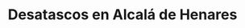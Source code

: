 ---
id: 'service-01'
title: 'Desatascos en Alcalá de Henares'
titleMeta: "Desatascos y Poceros en Alcalá de Henares | 24 Horas - Pociten"
canonical: https://www.desatascos-madrid.com/desatascos/alcala-de-henares

lugar: 'Alcalá de Henares'
mediumImage: 'renovation-lg.webp'
largeImage: 'desatascosalcala-md.webp'
metaContent: "Pociten: Desatascos y Poceros en Alcalá de Henares. Servicio 24h 🕑. Soluciones rápidas y eficaces para atascos. ¡Contáctanos! ☎️ 647 376 782"
detailBreadcrumbSubTitle: 'Single Service'
detailBreadcrumbDesc: 'Empresa de poceros en Alcalá de Henares con los mejores precios. Llámanos y compruébalo'

#Titulo del banner
title2: 'Desatascos en Alcalá de Henares'
#PARRAFO color negro de fondo y letras en verde
detailSubTitle: 'Desatascos Pociten: La Solución para tus Problemas de Desatascos y Obras de Pocería en Alcalá de Henares'

#PARRAFO slider
parrafo: "Soluciones integrales de desatascos y obras de pocería en Alcalá de Henares"

#PARRAFO Primera pregunta



descripcion: "<p>Si resides en Alcalá de Henares y enfrentas inconvenientes con las tuberías de tu hogar o empresa, contar con un servicio de desatascos y pocería eficiente es crucial. Desatascos Pociten, con más de dos décadas de trayectoria en el sector, se destaca por brindar respuestas rápidas y efectivas a problemas de desatascos en Alcalá de Henares.</p>"
detailDesc: ""

#PARRAFO Segunda pregunta
pregunta2: "Sobre Nosotros: Expertos en Desatascos y Pocería"
descripcion1: "En Desatascos Pociten, nos enorgullecemos de nuestra experiencia y conocimientos en el ámbito de los desatascos y obras de pocería. Nuestro equipo, altamente cualificado y formado, está preparado para abordar cualquier desafío en tus instalaciones de tuberías, utilizando tecnología avanzada para asegurar un servicio de calidad superior."
descripcion2: ""

#PARRAFO Tercera pregunta
pregunta3: "Servicios Integrales en Alcalá de Henares"
descripcion3: "Nuestro catálogo de servicios abarca:"

#Set inner Html con contenido variable

contenidoDescripcion: "
<h3>Desatascos de tuberías en Alcalá de Henares</h3>
<p>Intervenimos en todo tipo de tuberías, utilizando equipos de última generación para desatascar eficientemente cualquier material.</p>
<br>

<h3>Limpieza de tuberías</h3>
<p>Más allá de los desatascos, ofrecemos mantenimiento preventivo y correctivo para evitar futuros problemas y asegurar el óptimo funcionamiento de tus instalaciones.</p>
<br>
<h3>Reparación de tuberías</h3>
<p>Empleamos métodos no invasivos para solucionar roturas o fisuras, evitando obras mayores y costosas.</p>
<br>
<h3>Obras de pocería</h3>
<p>Contamos con especialistas en obras de pocería, capaces de manejar desde la instalación de nuevas tuberías hasta la renovación de las existentes.</p>
<br>
<h3>Inspección con Cámaras</h3>
<p>Utilizamos cámaras de alta definición para inspeccionar y diagnosticar con precisión cualquier problema en tus tuberías.</p>
<br>

<h2>Compromiso con la Calidad</h2>
<p>En Desatascos Pociten, nuestra prioridad es la satisfacción del cliente. Nuestro enfoque se centra en ofrecer soluciones rápidas, eficientes y de alta calidad, a precios competitivos y con una atención personalizada.</p>
<br>
<h2>Contacta con los Expertos</h2>
<p>¿Necesitas ayuda con desatascos o obras de pocería en Alcalá de Henares? Contacta con Desatascos Pociten. Con nuestro equipo experto y tecnología avanzada, estamos listos para ofrecerte las mejores soluciones para tus problemas de tuberías.
<br>
En Desatascos Pociten, tu tranquilidad y la eficiencia de tus instalaciones son nuestra mayor preocupación. Confiar en nosotros es elegir experiencia, calidad y dedicación en desatascos y pocería en Alcalá de Henares.</p>
"

#PARRAFO Cuarta pregunta

descripcion4: "En resumen, si vives en Alcalá de Henares y necesitas solucionar problemas en tus tuberías, no dudes en contactar con Desatascos Pociten. Con más de 20 años de experiencia en el sector, contamos con un equipo altamente capacitado y tecnología de última generación para garantizar un servicio rápido, eficiente y de calidad. Ofrecemos una amplia gama de servicios, desde desatascos y limpieza de tuberías hasta reparación y obras de pocería. Además, nos preocupamos por ofrecer una atención al cliente personalizada y precios competitivos."

#FAqs de la pagina

accordionData:
 [
    {
      question: '¿Cuánto tiempo tardáis en resolver un problema de desatasco?',
      answer:
        'En Desatascos Pociten, nos esforzamos por ofrecer un servicio rápido y eficiente. El tiempo que tardamos en resolver un problema de desatasco depende del tipo de tubería y el nivel de obstrucción, pero siempre trabajamos con la mayor rapidez posible.',
    },
    {
      question: '¿Cuáles son los precios de vuestros servicios?',
      answer:
        'Los precios de nuestros servicios varían según el tipo de servicio y la complejidad del trabajo. Ofrecemos precios competitivos y siempre tratamos de ajustarnos a las necesidades y presupuesto de nuestros clientes.',
    },
    {
      question: '¿Utilizáis técnicas no invasivas en la reparación de tuberías?',
      answer:
        'Sí, en Desatascos Pociten utilizamos técnicas no invasivas en la reparación de tuberías. De esta forma, evitamos tener que hacer obras costosas y engorrosas.',
    },
      {
      question: '¿Ofrecéis servicios de emergencia?',
      answer: 'Sí, ofrecemos servicios de emergencia las 24 horas del día, los 7 días de la semana. Si tienes un problema urgente con tus tuberías, no dudes en contactarnos.'
    },
      {
      question: '¿Cuál es el área geográfica en la que ofrecéis vuestros servicios?',
      answer:
        'Ofrecemos nuestros servicios de desatascos y obras de pocería en Alcalá de Henares y en toda la zona de la Comunidad de Madrid. Si tienes dudas sobre si cubrimos tu zona, no dudes en contactarnos y estaremos encantados de ayudarte.',
    },
  ]



#OPCIONES LI

option1: '✅ Pisos y Viviendas: Soluciones para atascos en bañeras, fregaderos e inodoros, adaptadas a todo tipo de hogares.'
option2: '✅ Chalets Individuales, Adosados o Pareados: Especializados en resolver atascos en arquetas afectadas por hojas o tierra en propiedades privadas. '
option3: '✅ Colegios: Intervención eficaz en atascos de aseos y arquetas en patios escolares.'
option4: '✅ Urbanizaciones: Expertos en manejar atascos y problemas con arquetas deterioradas, tuberías y bajantes.'
option5: '✅ Restaurantes: Soluciones para atascos en cocinas, fregaderos y aseos, asegurando un ambiente limpio y funcional para clientes y personal.'
option6: '✅ Instalaciones Deportivas: Servicios para resolver problemas en desagües de piscinas y vaciado de arquetas en vestuarios.'
option7: '✅ Hoteles: Mantenimiento integral de instalaciones para garantizar el mejor servicio a los huéspedes.'
option8: '✅ Multinacionales: Gestión de incidencias y mantenimiento regular de instalaciones en oficinas corporativas..'
option9: '✅ Naves Industriales: Tratamiento eficiente de atrancos causados por acumulación de residuos en arquetas.'




#PARRAFO TEXTO FONDO NEGRO LETRAS VERDES ANTES DE BOTON

parrafo1: '<h2>24 HORAS A TU SERVICIO</h2>'


isFeatured: true
---